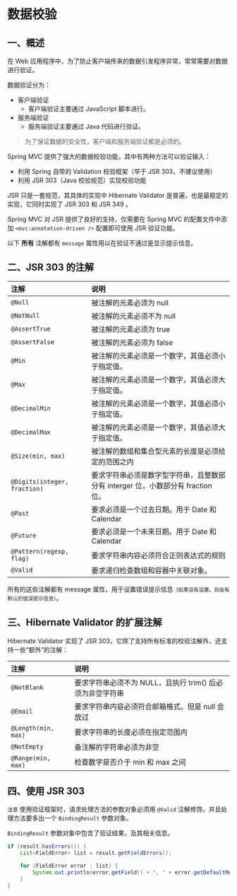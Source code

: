 # 数据校验

## 一、概述

在 Web 应用程序中，为了防止客户端传来的数据引发程序异常，常常需要对数据进行验证。

数据验证分为：

  - 客户端验证
    - 客户端验证主要通过 JavaScript 脚本进行。
  - 服务端验证
    - 服务端验证主要通过 Java 代码进行验证。

> 为了保证数据的安全性，客户端和服务端验证都是必须的。

Spring MVC 提供了强大的数据校验功能，其中有两种方法可以验证输入：

  - 利用 Spring 自带的 Validation 校验框架（早于 JSR 303，不建议使用）
  - 利用 JSR 303（Java 校验规范）实现校验功能

JSR 只是一套规范，其具体的实现中 Hibernate Validator 是普遍，也是最稳定的实现，它同时实现了 JSR 303 和 JSR 349 。

Spring MVC 对 JSR 提供了良好的支持，仅需要在 Spring MVC 的配置文件中添加 `<mvc:annotation-driven />` 配置即可使用 JSR 验证功能。

以下 **所有** 注解都有 `message` 属性用以在验证不通过是显示提示信息。

## 二、JSR 303 的注解

| 注解 | 说明 |
| :- | :- |
| `@Null`        | 被注解的元素必须为 null|
| `@NotNull`     | 被注解的元素必须不为 null |
| `@AssertTrue`  | 被注解的元素必须为 true |
| `@AssertFalse` | 被注解的元素必须为 false |
| `@Min`         | 被注解的元素必须是一个数字，其值必须小于指定值。 |
| `@Max`         | 被注解的元素必须是一个数字，其值必须大于指定值。 |
| `@DecimalMin`  | 被注解的元素必须是一个数字，其值必须小于指定值。 |
| `@DecimalMax`  | 被注解的元素必须是一个数字，其值必须大于指定值。 |
| `@Size(min, max)`          | 被注解的数组和集合型元素的长度是必须给定的范围之内  |
| `@Digits(integer, fraction)` | 要求字符串必须是数字型字符串，且整数部分有 interger 位，小数部分有 fraction 位。 |
| `@Past`        | 要求必须是一个过去日期。用于 Date 和 Calendar |
| `@Future`      | 要求必须是一个未来日期。用于 Date 和 Calendar |
| `@Pattern(regexp, flag)`     | 要求字符串内容必须符合正则表达式的规则 |
| `@Valid` | 要求递归检查数组和容器中关联对象。|

所有的这些注解都有 message 属性，用于设置错误提示信息<small>（如果没有设置，则会有默认的错误提示信息）</small>。

## 三、Hibernate Validator 的扩展注解

Hibernate Validator 实现了 JSR 303，它除了支持所有标准的校验注解外，还支持一些“额外”的注解：

| 注解 | 说明 |
| :- | :- |
| `@NotBlank` | 要求字符串必须不为 NULL，且执行 trim() 后必须为非空字符串 |
| `@Email` | 要求字符串内容必须符合邮箱格式。但是 null 会放过 |
| `@Length(min, max)` | 要求字符串的长度必须在指定范围内 |
| `@NotEmpty` | 备注解的字符串必须为非空 |
| `@Range(min, max)` | 检查数字是否介于 min 和 max 之间 |

## 四、使用 JSR 303

`注意` 使用验证框架时，请求处理方法的参数对象必须用 `@Valid` 注解修饰，并且处理方法要多出一个 `BindingResult` 参数对象。

`BindingResult` 参数对象中包含了验证结果，及其相关信息。

```java
if (result.hasErrors()) {
	List<FieldError> list = result.getFieldErrors();

	for (FieldError error : list) {
		System.out.println(error.getField() + ", " + error.getDefaultMessage());
	}
}
```